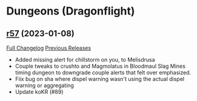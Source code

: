 # <DBM> Dungeons (Dragonflight)

## [r57](https://github.com/DeadlyBossMods/DBM-Dungeons/tree/r57) (2023-01-08)
[Full Changelog](https://github.com/DeadlyBossMods/DBM-Dungeons/compare/r56...r57) [Previous Releases](https://github.com/DeadlyBossMods/DBM-Dungeons/releases)

- Added missing alert for chillstorm on you, to Melisdrusa  
- Couple tweaks to crushto and Magmolatus in Bloodmaul Slag Mines timing dungeon to downgrade couple alerts that felt over emphasized.  
- Fiix bug on sha where dispel warning wasn't using the actual dispel warning or aggregating  
- Update koKR (#89)  

